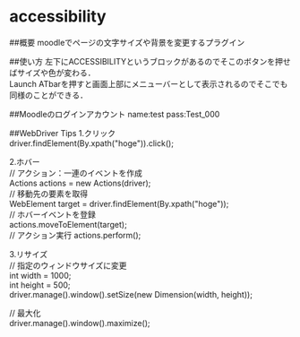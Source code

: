 accessibility
===
##概要
moodleでページの文字サイズや背景を変更するプラグイン

##使い方
左下にACCESSIBILITYというブロックがあるのでそこのボタンを押せばサイズや色が変わる．  
Launch ATbarを押すと画面上部にメニューバーとして表示されるのでそこでも同様のことができる．

##Moodleのログインアカウント
name:test pass:Test_000

##WebDriver Tips
1.クリック  
driver.findElement(By.xpath("hoge")).click();  

2.ホバー    
// アクション：一連のイベントを作成  
Actions actions = new Actions(driver);    
// 移動先の要素を取得  
WebElement target = driver.findElement(By.xpath("hoge"));  
// ホバーイベントを登録  
actions.moveToElement(target);  
// アクション実行
actions.perform();  

3.リサイズ  
// 指定のウィンドウサイズに変更  
int width = 1000;  
int height = 500;  
driver.manage().window().setSize(new Dimension(width, height));  

// 最大化  
driver.manage().window().maximize();  
